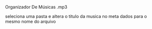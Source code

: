 Organizador De Músicas .mp3


seleciona uma pasta e altera o titulo da musica no meta dados para o mesmo nome do arquivo